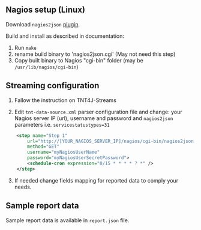 ## Nagios setup (Linux)

Download `nagios2json` [plugin](https://github.com/macskas/nagios2json).

Build and install as described in documentation:

1. Run `make`
2. rename build binary to 'nagios2json.cgi' (May not need this step)
3. Copy built binary to Nagios "cgi-bin" folder (may be `/usr/lib/nagios/cgi-bin`)

## Streaming configuration

1. Fallow the instruction on TNT4J-Streams

2. Edit `tnt-data-source.xml` parser configuration file and change: your Nagios server IP (url), username and password and `nagios2json`
parameters i.e. `servicestatustypes=31`

```xml
    <step name="Step 1"
        url="http://[YOUR_NAGIOS_SERVER_IP]/nagios/cgi-bin/nagios2json.cgi?servicestatustypes=31"
        method="GET"
        username="myNagiosUserName"
        password="myNagiosUserSecretPassword">
        <schedule-cron expression="0/15 * * * * ? *" />
    </step>
```

3. If needed change fields mapping for reported data to comply your needs. 

## Sample report data
 
Sample report data is available in `report.json` file. 